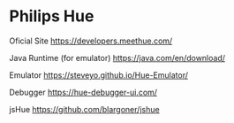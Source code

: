 # Philips Hue

Oficial Site
https://developers.meethue.com/

Java Runtime (for emulator)
https://java.com/en/download/

Emulator
https://steveyo.github.io/Hue-Emulator/

Debugger
https://hue-debugger-ui.com/

jsHue
https://github.com/blargoner/jshue
